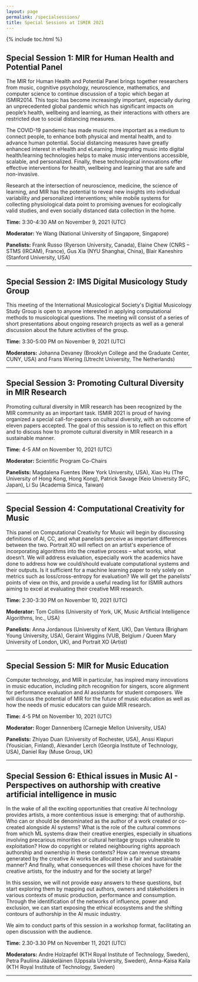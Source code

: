 ```yaml
---
layout: page
permalink: /specialsessions/
title: Special Sessions at ISMIR 2021 
---
```

{% include toc.html %}

## Special Session 1: MIR for Human Health and Potential Panel

The MIR for Human Health and Potential Panel brings together researchers from music, cognitive psychology, neuroscience, mathematics, and computer science to continue discussion of a topic which began at ISMIR2014. This topic has become increasingly important, especially during an unprecedented global pandemic which has significant impacts on people’s health, wellbeing and learning, as their interactions with others are restricted due to social distancing measures.

The COVID-19 pandemic has made music more important as a medium to connect people, to enhance both physical and mental health, and to advance human potential. Social distancing measures have greatly enhanced interest in eHealth and eLearning. Integrating music into digital health/learning technologies helps to make music interventions accessible, scalable, and personalized. Finally, these technological innovations offer effective interventions for health, wellbeing and learning that are safe and non-invasive.

Research at the intersection of neuroscience, medicine, the science of learning, and MIR has the potential to reveal new insights into individual variability and personalized interventions; while mobile systems for collecting physiological data point to promising avenues for ecologically valid studies, and even socially distanced data collection in the home.

**Time:** 3:30-4:30 AM on November 9, 2021 (UTC)

**Moderator:** Ye Wang (National University of Singapore, Singapore)

**Panelists:** Frank Russo (Ryerson University, Canada), Elaine Chew (CNRS – STMS (IRCAM), France), Gus Xia (NYU Shanghai, China), Blair Kaneshiro (Stanford University, USA)

--- 

## Special Session 2: IMS Digital Musicology Study Group

This meeting of the International Musicological Society's Digitial Musicology Study Group is open to anyone interested in applying computational methods to musicological questions. The meeting will consist of a series of short presentations about ongoing research projects as well as a general discussion about the future activities of the group.

**Time:** 3:30-5:00 PM on November 9, 2021 (UTC)

**Moderators:** Johanna Devaney (Brooklyn College and the Graduate Center, CUNY, USA) and Frans Wiering (Utrecht University, The Netherlands)

---

## Special Session 3: Promoting Cultural Diversity in MIR Research

Promoting cultural diversity in MIR research has been recognized by the MIR community as an important task. ISMIR 2021 is proud of having organized a special call-for-papers on cultural diversity, with an outcome of eleven papers accepted. The goal of this session is to reflect on this effort and to discuss how to promote cultural diversity in MIR research in a sustainable manner.

**Time:** 4-5 AM on November 10, 2021 (UTC)

**Moderator:** Scientific Program Co-Chairs

**Panelists:** Magdalena Fuentes (New York University, USA), Xiao Hu (The University of Hong Kong, Hong Kong), Patrick Savage (Keio University SFC, Japan), Li Su (Academia Sinica, Taiwan)

---

## Special Session 4: Computational Creativity for Music

This panel on Computational Creativity for Music will begin by discussing definitions of AI, CC, and what panelists perceive as important differences between the two. Portrait XO will reflect on an artist's experience of incorporating algorithms into the creative process – what works, what doesn’t. We will address evaluation, especially work the academics have done to address how we could/should evaluate computational systems and their outputs. Is it sufficient for a machine learning paper to rely solely on metrics such as loss/cross-entropy for evaluation? We will get the panelists' points of view on this, and provide a useful reading list for ISMIR authors aiming to excel at evaluating their creative MIR research.

**Time:** 2:30-3:30 PM on November 10, 2021 (UTC)

**Moderator:** Tom Collins (University of York, UK, Music Artificial Intelligence Algorithms, Inc., USA)

**Panelists:** Anna Jordanous (University of Kent, UK), Dan Ventura (Brigham Young University, USA), Geraint Wiggins (VUB, Belgium / Queen Mary University of London, UK), and Portrait XO (Artist) 

---

## Special Session 5: MIR for Music Education

Computer technology, and MIR in particular, has inspired many innovations in music education, including pitch recognition for singers, score alignment for performance evaluation and AI assistants for student composers. We will discuss the potential of MIR for the future of music education as well as how the needs of music educators can guide MIR research.

**Time:** 4-5 PM on November 10, 2021 (UTC)

**Moderator:** Roger Dannenberg (Carnegie Mellon University, USA)

**Panelists:** Zhiyao Duan (University of Rochester, USA), Anssi Klapuri (Yousician, Finland), Alexander Lerch (Georgia Institute of Technology, USA), Daniel Ray (Muse Group, UK)

---

## Special Session 6: Ethical issues in Music AI - Perspectives on authorship with creative artificial intelligence in music

In the wake of all the exciting opportunities that creative AI technology provides artists, a more contentious issue is emerging: that of authorship. Who can or should be denominated as the author of a work created or co-created alongside AI systems? What is the role of the cultural commons from which ML systems draw their creative energies, especially in situations involving precarious minorities or cultural heritage groups vulnerable to exploitation? How do copyright or related neighbouring rights approach authorship and ownership in these contexts? How can revenue streams generated by the creative Ai works be allocated in a fair and sustainable manner? And finally, what consequences will these choices have for the creative artists, for the industry and for the society at large?

In this session, we will not provide easy answers to these questions, but start exploring them by mapping out authors, owners and stakeholders in various contexts of music production, performance and consumption. Through the identification of the networks of influence, power and exclusion, we can start exposing the ethical ecosystems and the shifting contours of authorship in the AI music industry.

We aim to conduct parts of this session in a workshop format, facilitating an open discussion with the audience.

**Time:** 2.30-3.30 PM on November 11, 2021 (UTC)

**Moderators:** Andre Holzapfel (KTH Royal Institute of Technology, Sweden), Petra Pauliina Jääskeläinen (Uppsala University, Sweden), Anna-Kaisa Kaila (KTH Royal Institute of Technology, Sweden)

---
